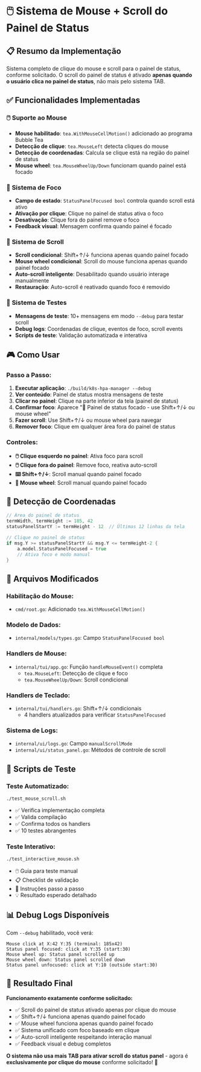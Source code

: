 # 🖱️ Sistema de Mouse + Scroll do Painel de Status

## 📋 Resumo da Implementação

Sistema completo de clique do mouse e scroll para o painel de status, conforme solicitado. O scroll do painel de status é ativado **apenas quando o usuário clica no painel de status**, não mais pelo sistema TAB.

## ✅ Funcionalidades Implementadas

### 🖱️ **Suporte ao Mouse**
- **Mouse habilitado**: `tea.WithMouseCellMotion()` adicionado ao programa Bubble Tea
- **Detecção de clique**: `tea.MouseLeft` detecta cliques do mouse
- **Detecção de coordenadas**: Calcula se clique está na região do painel de status
- **Mouse wheel**: `tea.MouseWheelUp/Down` funcionam quando painel está focado

### 🎯 **Sistema de Foco**
- **Campo de estado**: `StatusPanelFocused bool` controla quando scroll está ativo
- **Ativação por clique**: Clique no painel de status ativa o foco
- **Desativação**: Clique fora do painel remove o foco
- **Feedback visual**: Mensagem confirma quando painel é focado

### 🔄 **Sistema de Scroll**
- **Scroll condicional**: Shift+↑/↓ funciona apenas quando painel focado
- **Mouse wheel condicional**: Scroll do mouse funciona apenas quando painel focado
- **Auto-scroll inteligente**: Desabilitado quando usuário interage manualmente
- **Restauração**: Auto-scroll é reativado quando foco é removido

### 🧪 **Sistema de Testes**
- **Mensagens de teste**: 10+ mensagens em modo `--debug` para testar scroll
- **Debug logs**: Coordenadas de clique, eventos de foco, scroll events
- **Scripts de teste**: Validação automatizada e interativa

## 🎮 Como Usar

### **Passo a Passo:**
1. **Executar aplicação**: `./build/k8s-hpa-manager --debug`
2. **Ver conteúdo**: Painel de status mostra mensagens de teste
3. **Clicar no painel**: Clique na parte inferior da tela (painel de status)
4. **Confirmar foco**: Aparece "📱 Painel de status focado - use Shift+↑/↓ ou mouse wheel"
5. **Fazer scroll**: Use Shift+↑/↓ ou mouse wheel para navegar
6. **Remover foco**: Clique em qualquer área fora do painel de status

### **Controles:**
- **🖱️ Clique esquerdo no painel**: Ativa foco para scroll
- **🖱️ Clique fora do painel**: Remove foco, reativa auto-scroll
- **⌨️ Shift+↑/↓**: Scroll manual quando painel focado
- **🎡 Mouse wheel**: Scroll manual quando painel focado

## 📍 Detecção de Coordenadas

```go
// Área do painel de status
termWidth, termHeight := 185, 42
statusPanelStartY := termHeight - 12  // Últimas 12 linhas da tela

// Clique no painel de status
if msg.Y >= statusPanelStartY && msg.Y <= termHeight-2 {
    a.model.StatusPanelFocused = true
    // Ativa foco e modo manual
}
```

## 🔧 Arquivos Modificados

### **Habilitação do Mouse:**
- `cmd/root.go`: Adicionado `tea.WithMouseCellMotion()`

### **Modelo de Dados:**
- `internal/models/types.go`: Campo `StatusPanelFocused bool`

### **Handlers de Mouse:**
- `internal/tui/app.go`: Função `handleMouseEvent()` completa
  - `tea.MouseLeft`: Detecção de clique e foco
  - `tea.MouseWheelUp/Down`: Scroll condicional

### **Handlers de Teclado:**
- `internal/tui/handlers.go`: Shift+↑/↓ condicionais
  - 4 handlers atualizados para verificar `StatusPanelFocused`

### **Sistema de Logs:**
- `internal/ui/logs.go`: Campo `manualScrollMode`
- `internal/ui/status_panel.go`: Métodos de controle de scroll

## 🧪 Scripts de Teste

### **Teste Automatizado:**
```bash
./test_mouse_scroll.sh
```
- ✅ Verifica implementação completa
- ✅ Valida compilação
- ✅ Confirma todos os handlers
- ✅ 10 testes abrangentes

### **Teste Interativo:**
```bash
./test_interactive_mouse.sh
```
- 🖱️ Guia para teste manual
- 📋 Checklist de validação
- 🎯 Instruções passo a passo
- 💡 Resultado esperado detalhado

## 📊 Debug Logs Disponíveis

Com `--debug` habilitado, você verá:

```
Mouse click at X:42 Y:35 (terminal: 185x42)
Status panel focused: click at Y:35 (start:30)
Mouse wheel up: Status panel scrolled up
Mouse wheel down: Status panel scrolled down
Status panel unfocused: click at Y:10 (outside start:30)
```

## 🎉 Resultado Final

**Funcionamento exatamente conforme solicitado:**
- ✅ Scroll do painel de status ativado apenas por clique do mouse
- ✅ Shift+↑/↓ funciona apenas quando painel focado
- ✅ Mouse wheel funciona apenas quando painel focado
- ✅ Sistema unificado com foco baseado em clique
- ✅ Auto-scroll inteligente respeitando interação manual
- ✅ Feedback visual e debug completos

**O sistema não usa mais TAB para ativar scroll do status panel** - agora é **exclusivamente por clique do mouse** conforme solicitado! 🎯